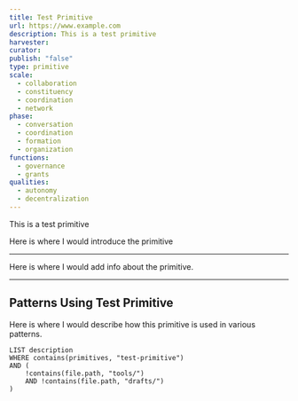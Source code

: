 ```yaml
---
title: Test Primitive
url: https://www.example.com
description: This is a test primitive
harvester: 
curator: 
publish: "false"
type: primitive
scale:
  - collaboration
  - constituency
  - coordination
  - network
phase:
  - conversation
  - coordination
  - formation
  - organization
functions:
  - governance
  - grants
qualities:
  - autonomy
  - decentralization
---
```


This is a test primitive

Here is where I would introduce the primitive

---

Here is where I would add info about the primitive.

---

## Patterns Using Test Primitive

Here is where I would describe how this primitive is used in various patterns.

```dataview
LIST description
WHERE contains(primitives, "test-primitive") 
AND (
    !contains(file.path, "tools/") 
    AND !contains(file.path, "drafts/")
)
```